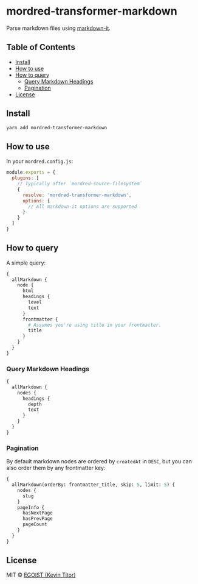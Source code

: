 # mordred-transformer-markdown

Parse markdown files using [markdown-it](https://github.com/markdown-it/markdown-it).

## Table of Contents

<!-- START doctoc generated TOC please keep comment here to allow auto update -->
<!-- DON'T EDIT THIS SECTION, INSTEAD RE-RUN doctoc TO UPDATE -->


- [Install](#install)
- [How to use](#how-to-use)
- [How to query](#how-to-query)
  - [Query Markdown Headings](#query-markdown-headings)
  - [Pagination](#pagination)
- [License](#license)

<!-- END doctoc generated TOC please keep comment here to allow auto update -->

## Install

```bash
yarn add mordred-transformer-markdown
```

## How to use

In your `mordred.config.js`:

```js
module.exports = {
  plugins: [
    // Typically after `mordred-source-filesystem`
    {
      resolve: 'mordred-transformer-markdown',
      options: {
        // All markdown-it options are supported
      }
    }
  ]
}
```

## How to query

A simple query:

```graphql
{
  allMarkdown {
    node {
      html
      headings {
        level
        text
      }
      frontmatter {
        # Assumes you're using title in your frontmatter.
        title
      }
    }
  }
}
```

### Query Markdown Headings

```graphql
{
  allMarkdown {
    nodes {
      headings {
        depth
        text
      }
    }
  }
}
```

### Pagination

By default markdown nodes are ordered by `createdAt` in `DESC`, but you can also order them by any frontmatter key:

```graphql
{
  allMarkdown(orderBy: frontmatter_title, skip: 5, limit: 5) {
    nodes {
      slug
    }
    pageInfo {
      hasNextPage
      hasPrevPage
      pageCount
    }
  }
}
```

## License

MIT &copy; [EGOIST (Kevin Titor)](https://github.com/sponsor/egoist)